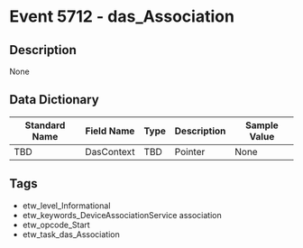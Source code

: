 # Event 5712 - das_Association

## Description
None

## Data Dictionary
|Standard Name|Field Name|Type|Description|Sample Value|
|---|---|---|---|---|
|TBD|DasContext|TBD|Pointer|None|None|

## Tags
* etw_level_Informational
* etw_keywords_DeviceAssociationService association
* etw_opcode_Start
* etw_task_das_Association